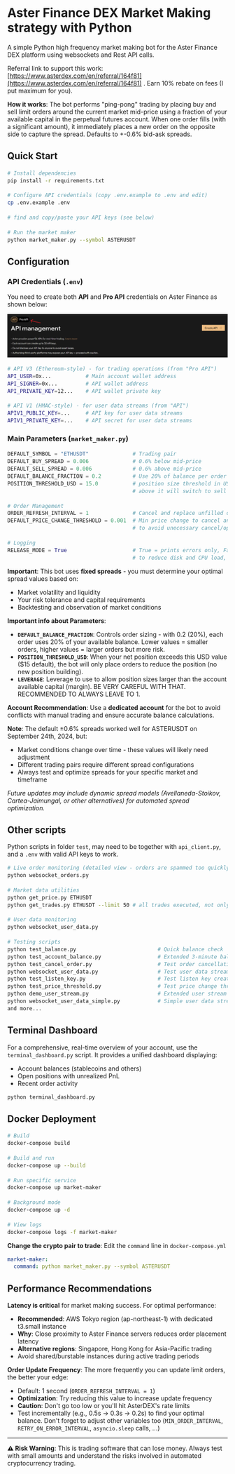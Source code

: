 # Aster Finance DEX Market Making strategy with Python

A simple Python high frequency market making bot for the Aster Finance DEX platform using websockets and Rest API calls.

Referral link to support this work: [https://www.asterdex.com/en/referral/164f81](https://www.asterdex.com/en/referral/164f81) .
Earn 10% rebate on fees (I put maximum for you).

**How it works**: The bot performs "ping-pong" trading by placing buy and sell limit orders around the current market mid-price using a fraction of your available capital in the perpetual futures account. When one order fills (with a significant amount), it immediately places a new order on the opposite side to capture the spread.
Defaults to +-0.6% bid-ask spreads.

## Quick Start

```bash
# Install dependencies
pip install -r requirements.txt

# Configure API credentials (copy .env.example to .env and edit)
cp .env.example .env

# find and copy/paste your API keys (see below)

# Run the market maker
python market_maker.py --symbol ASTERUSDT
```

## Configuration

### API Credentials (`.env`)

You need to create both **API** and **Pro API** credentials on Aster Finance as shown below:

![API Management](APIs.png)

```bash
# API V3 (Ethereum-style) - for trading operations (from "Pro API")
API_USER=0x...           # Main account wallet address
API_SIGNER=0x...         # API wallet address
API_PRIVATE_KEY=12...    # API wallet private key

# API V1 (HMAC-style) - for user data streams (from "API")
APIV1_PUBLIC_KEY=...     # API key for user data streams
APIV1_PRIVATE_KEY=...    # API secret for user data streams
```

### Main Parameters (`market_maker.py`)
```python
DEFAULT_SYMBOL = "ETHUSDT"              # Trading pair
DEFAULT_BUY_SPREAD = 0.006              # 0.6% below mid-price
DEFAULT_SELL_SPREAD = 0.006             # 0.6% above mid-price
DEFAULT_BALANCE_FRACTION = 0.2          # Use 20% of balance per order
POSITION_THRESHOLD_USD = 15.0           # position size threshold in USD; below it will consider it is not really an open position,
                                        # above it will switch to sell mode (like if it was fully filled).

# Order Management
ORDER_REFRESH_INTERVAL = 1              # Cancel and replace unfilled orders after 1 second
DEFAULT_PRICE_CHANGE_THRESHOLD = 0.001  # Min price change to cancel and replace order (0.1%),
                                        # to avoid unecessary cancel/open order API calls

# Logging
RELEASE_MODE = True                     # True = prints errors only, False = prints detailed logs (terminal and log file `market_maker.log`),
                                        # to reduce disk and CPU load, specially critical for VPS
```

**Important**: This bot uses **fixed spreads** - you must determine your optimal spread values based on:
- Market volatility and liquidity
- Your risk tolerance and capital requirements
- Backtesting and observation of market conditions

**Important info about Parameters**:
- **`DEFAULT_BALANCE_FRACTION`**: Controls order sizing - with 0.2 (20%), each order uses 20% of your available balance. Lower values = smaller orders, higher values = larger orders but more risk.
- **`POSITION_THRESHOLD_USD`**: When your net position exceeds this USD value ($15 default), the bot will only place orders to reduce the position (no new position building).
- **`LEVERAGE`**: Leverage to use to allow position sizes larger than the account available capital (margin). BE VERY CAREFUL WITH THAT. RECOMMENDED TO ALWAYS LEAVE TO 1.

**Account Recommendation**: Use a **dedicated account** for the bot to avoid conflicts with manual trading and ensure accurate balance calculations.

**Note**: The default ±0.6% spreads worked well for ASTERUSDT on September 24th, 2024, but:
- Market conditions change over time - these values will likely need adjustment
- Different trading pairs require different spread configurations
- Always test and optimize spreads for your specific market and timeframe

*Future updates may include dynamic spread models (Avellaneda-Stoikov, Cartea-Jaimungal, or other alternatives) for automated spread optimization.*

## Other scripts
Python scripts in folder `test`, may need to be together with `api_client.py`, and a `.env` with valid API keys to work.

```bash
# Live order monitoring (detailed view - orders are spammed too quickly to be seen properly on ASTER DEX website)
python websocket_orders.py

# Market data utilities
python get_price.py ETHUSDT
python get_trades.py ETHUSDT --limit 50 # all trades executed, not only you (mostly not you)

# User data monitoring
python websocket_user_data.py

# Testing scripts
python test_balance.py                          # Quick balance check
python test_account_balance.py                  # Extended 3-minute balance monitoring
python test_cancel_order.py                     # Test order cancellation functionality
python websocket_user_data.py                   # Test user data stream connectivity
python test_listen_key.py                       # Test listen key creation/renewal
python test_price_threshold.py                  # Test price change threshold logic
python demo_user_stream.py                      # Extended user stream demo (2 minutes)
python websocket_user_data_simple.py            # Simple user data stream test
and more...
```

## Terminal Dashboard

For a comprehensive, real-time overview of your account, use the `terminal_dashboard.py` script. It provides a unified dashboard displaying:
- Account balances (stablecoins and others)
- Open positions with unrealized PnL
- Recent order activity

```bash
python terminal_dashboard.py
```

## Docker Deployment

```bash
# Build
docker-compose build

# Build and run
docker-compose up --build

# Run specific service
docker-compose up market-maker

# Background mode
docker-compose up -d

# View logs
docker-compose logs -f market-maker
```

**Change the crypto pair to trade**: Edit the `command` line in `docker-compose.yml`
```yaml
market-maker:
  command: python market_maker.py --symbol ASTERUSDT
```

## Performance Recommendations

**Latency is critical** for market making success. For optimal performance:

- **Recommended**: AWS Tokyo region (ap-northeast-1) with dedicated t3.small instance
- **Why**: Close proximity to Aster Finance servers reduces order placement latency
- **Alternative regions**: Singapore, Hong Kong for Asia-Pacific trading
- Avoid shared/burstable instances during active trading periods

**Order Update Frequency**: The more frequently you can update limit orders, the better your edge:
- Default: 1 second (`ORDER_REFRESH_INTERVAL = 1`)
- **Optimization**: Try reducing this value to increase update frequency
- **Caution**: Don't go too low or you'll hit AsterDEX's rate limits
- Test incrementally (e.g., 0.5s → 0.3s → 0.2s) to find your optimal balance. Don't forget to adjust other variables too (`MIN_ORDER_INTERVAL`, `RETRY_ON_ERROR_INTERVAL`, `asyncio.sleep` calls, ...)

---

**⚠️ Risk Warning**: This is trading software that can lose money. Always test with small amounts and understand the risks involved in automated cryptocurrency trading.
